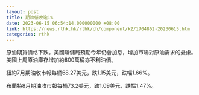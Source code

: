 ```yaml
---
layout: post
title: 期油低收逾1%
date: 2023-06-15 06:54:14.000000000 +08:00
link: https://news.rthk.hk/rthk/ch/component/k2/1704862-20230615.htm
categories: rthk
---
```


原油期貨價格下跌。美國聯儲局預期今年仍會加息，增加市場對原油需求的憂慮。美國上周原油庫存增加約800萬桶亦不利油價。

紐約7月期油收市報每桶68.27美元，跌1.15美元，跌幅1.66%。

布蘭特8月期油收市報每桶73.2美元，跌1.09美元，跌幅1.47%。
